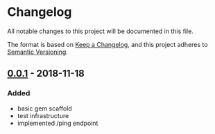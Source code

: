 # Changelog
All notable changes to this project will be documented in this file.

The format is based on [Keep a Changelog](https://keepachangelog.com/en/1.0.0/),
and this project adheres to [Semantic Versioning](https://semver.org/spec/v2.0.0.html).

## [0.0.1] - 2018-11-18
### Added
- basic gem scaffold
- test infrastructure
- implemented /ping endpoint

[0.0.1]: https://github.com/ncreuschling/dsapi/releases/tag/v0.0.1
